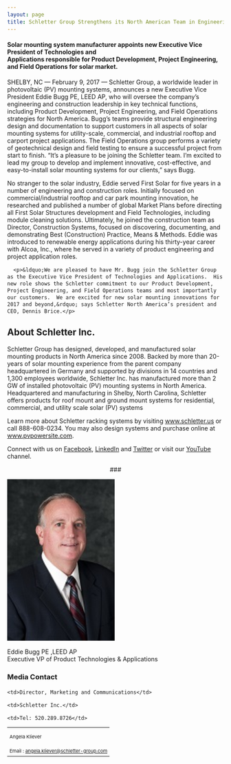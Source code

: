 ```yaml
---
layout: page
title: Schletter Group Strengthens its North American Team in Engineering and Construction Leadership with New Executive Vice President, Eddie Bugg PE, LEED AP
---
```

<h4>Solar mounting system manufacturer appoints new Executive Vice President of Technologies and<br> Applications responsible
           for Product Development,
           Project Engineering, and Field Operations for solar market.</h4>
<div class="row">
<div class="col-md-7">

<!--<img src="images/about-company-building.jpg" width="660" height="272" alt="company building"/>-->

<!--<h3>Company History</h3>-->
<p>SHELBY, NC — February 9, 2017 — Schletter Group, a worldwide leader in photovoltaic (PV) mounting systems, announces a new Executive Vice President Eddie Bugg PE, LEED AP, who will oversee the company’s engineering and construction leadership in key technical functions, including Product Development, Project Engineering, and Field Operations strategies for North America. Bugg’s teams provide structural engineering design and documentation to support customers in all aspects of solar mounting systems for utility-scale, commercial, and industrial rooftop and carport project applications.  The Field Operations group performs a variety of geotechnical design and field testing to ensure a successful project from start to finish. “It’s a pleasure to be joining the Schletter team. I’m excited to lead my group to develop and implement innovative, cost-effective, and easy-to-install solar mounting systems for our clients,” says Bugg.</p>
      <p>No stranger to the solar industry, Eddie served First Solar for five years in a number of engineering and construction roles.  Initially focused on commercial/industrial rooftop and car park mounting innovation, he researched and published a number of global Market Plans before directing all First Solar Structures development and Field Technologies, including module cleaning solutions.  Ultimately, he joined the construction team as Director, Construction Systems, focused on discovering, documenting, and demonstrating Best (Construction) Practice, Means & Methods.  Eddie was introduced to renewable energy applications during his thirty-year career with Alcoa, Inc., where he served in a variety of product engineering and project application roles. </p>

      <p>&ldquo;We are pleased to have Mr. Bugg join the Schletter Group as the Executive Vice President of Technologies and Applications.  His new role shows the Schletter commitment to our Product Development, Project Engineering, and Field Operations teams and most importantly our customers.  We are excited for new solar mounting innovations for 2017 and beyond,&rdquo; says Schletter North America’s president and CEO, Dennis Brice.</p>






<h2>About Schletter Inc.</h2>

<p>Schletter Group has designed, developed, and manufactured solar mounting products in North America since 2008.  Backed by more than 20-years of solar mounting experience from the parent company headquartered in Germany and supported by divisions in 14 countries and 1,300 employees worldwide, Schletter Inc. has manufactured more than 2 GW of installed photovoltaic (PV) mounting systems in North America. Headquartered and manufacturing in Shelby, North Carolina, Schletter offers products for roof mount and ground mount systems for residential, commercial, and utility scale solar (PV) systems </p>



<p>Learn more about Schletter racking systems by visiting <a href="http://www.schletter.us">www.schletter.us</a> or call 888-608-0234. You may also design systems and purchase online at <a href="http://www.pvpowersite.com">www.pvpowersite.com</a>.

  Connect with us on <a href="https://www.facebook.com/pages/Schletter-Inc/169369236455368">Facebook</a>, <a href="https://www.linkedin.com/company/655971?trk=pro_other_cmpy">LinkedIn</a> and <a href="https://twitter.com/SchletterInc">Twitter</a> or visit our <a href="https://www.youtube.com/user/SchletterInc">YouTube</a> channel.</p>

<p style="text-align:center">&#35;&#35;&#35;</p>



</div>

<div class="col-md-5">
<img src="images/employee-photo/Eddie-Bugg.jpg" alt="Eddie Bugg" width="250"/>

<p>Eddie Bugg PE ,LEED AP<br><span>Executive VP of Product Technologies & Applications</span></p>


<h3>Media Contact</h3>
<table class="cont" style="
    font-weight: initial;
    font-size: 11px;
    line-height: 18px;
">

<tr><td>

   Angela Kliever

   </td>

</tr>

<tr>

    <td>Director, Marketing and Communications</td>

</tr>

<tr>

	<td>Schletter Inc.</td>

</tr>

<tr>

	<td>Tel: 520.289.8726</td>

</tr>

<tr><td>Email : <a href="mailto:angela.kliever@schletter-group.com?Subject=Hello%20again" target="_top">angela.kliever@schletter-group.com</a></td></tr>

</table>
 
</div>


</div>